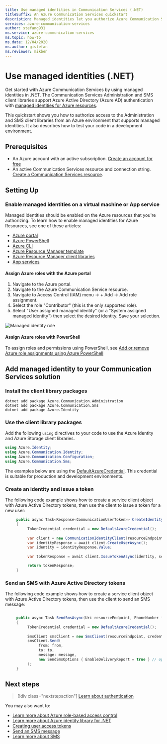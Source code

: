 ```yaml
---
title: Use managed identities in Communication Services (.NET)
titleSuffix: An Azure Communication Services quickstart
description: Managed identities let you authorize Azure Communication Services access from applications running in Azure VMs, function apps, and other resources.
services: azure-communication-services
author: stefang931
ms.service: azure-communication-services
ms.topic: how-to
ms.date: 12/04/2020
ms.author: gistefan
ms.reviewer: mikben
---
```


# Use managed identities (.NET)

Get started with Azure Communication Services by using managed identities in .NET. The Communication Services Administration and SMS client libraries support Azure Active Directory (Azure AD) authentication with [managed identities for Azure resources](../../active-directory/managed-identities-azure-resources/overview.md).

This quickstart shows you how to authorize access to the Administration and SMS client libraries from an Azure environment that supports managed identities. It also describes how to test your code in a development environment.

## Prerequisites

 - An Azure account with an active subscription. [Create an account for free](https://azure.microsoft.com/free)
 - An active Communication Services resource and connection string. [Create a Communication Services resource](https://docs.microsoft.com/azure/communication-services/quickstarts/create-communication-resource?tabs=windows&pivots=platform-azp).

## Setting Up

### Enable managed identities on a virtual machine or App service

Managed identities should be enabled on the Azure resources that you're authorizing. To learn how to enable managed identities for Azure Resources, see one of these articles:

- [Azure portal](../../active-directory/managed-identities-azure-resources/qs-configure-portal-windows-vm.md)
- [Azure PowerShell](../../active-directory/managed-identities-azure-resources/qs-configure-powershell-windows-vm.md)
- [Azure CLI](../../active-directory/managed-identities-azure-resources/qs-configure-cli-windows-vm.md)
- [Azure Resource Manager template](../../active-directory/managed-identities-azure-resources/qs-configure-template-windows-vm.md)
- [Azure Resource Manager client libraries](../../active-directory/managed-identities-azure-resources/qs-configure-sdk-windows-vm.md)
- [App services](../../app-service/overview-managed-identity.md)

#### Assign Azure roles with the Azure portal

1. Navigate to the Azure portal.
1. Navigate to the Azure Communication Service resource.
1. Navigate to Access Control (IAM) menu -> + Add -> Add role assignment.
1. Select the role "Contributor" (this is the only supported role).
1. Select "User assigned managed identity" (or a "System assigned managed identity") then select the desired identity. Save your selection.

![Managed identity role](media/managed-identity-assign-role.png)

#### Assign Azure roles with PowerShell

To assign roles and permissions using PowerShell, see [Add or remove Azure role assignments using Azure PowerShell](../../../articles/role-based-access-control/role-assignments-powershell.md)

## Add managed identity to your Communication Services solution

### Install the client library packages

```console
dotnet add package Azure.Communication.Administration
dotnet add package Azure.Communication.Sms
dotnet add package Azure.Identity
```

### Use the client library packages

Add the following `using` directives to your code to use the Azure Identity and Azure Storage client libraries.

```csharp
using Azure.Identity;
using Azure.Communication.Identity;
using Azure.Communication.Configuration;
using Azure.Communication.Sms;
```

The examples below are using the [DefaultAzureCredential](https://docs.microsoft.com/dotnet/api/azure.identity.defaultazurecredential). This credential is suitable for production and development environments.

### Create an identity and issue a token

The following code example shows how to create a service client object with Azure Active Directory tokens, then use the client to issue a token for a new user:

```csharp
     public async Task<Response<CommunicationUserToken>> CreateIdentityAndIssueTokenAsync(Uri resourceEndpoint) 
     {
          TokenCredential credential = new DefaultAzureCredential();
     
          var client = new CommunicationIdentityClient(resourceEndpoint, credential);
          var identityResponse = await client.CreateUserAsync();
          var identity = identityResponse.Value;
     
          var tokenResponse = await client.IssueTokenAsync(identity, scopes: new [] { CommunicationTokenScope.VoIP });

          return tokenResponse;
     }
```

### Send an SMS with Azure Active Directory tokens

The following code example shows how to create a service client object with Azure Active Directory tokens, then use the client to send an SMS message:

```csharp

     public async Task SendSmsAsync(Uri resourceEndpoint, PhoneNumber from, PhoneNumber to, string message)
     {
          TokenCredential credential = new DefaultAzureCredential();
     
          SmsClient smsClient = new SmsClient(resourceEndpoint, credential);
          smsClient.Send(
               from: from,
               to: to,
               message: message,
               new SendSmsOptions { EnableDeliveryReport = true } // optional
          );
     }
```

## Next steps

> [!div class="nextstepaction"]
> [Learn about authentication](../concepts/authentication.md)

You may also want to:

- [Learn more about Azure role-based access control](../../../articles/role-based-access-control/index.yml)
- [Learn more about Azure identity library for .NET](https://docs.microsoft.com/dotnet/api/overview/azure/identity-readme)
- [Creating user access tokens](../quickstarts/access-tokens.md)
- [Send an SMS message](../quickstarts/telephony-sms/send.md)
- [Learn more about SMS](../concepts/telephony-sms/concepts.md)
